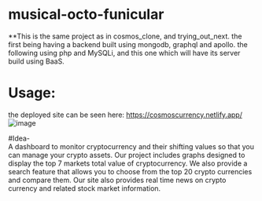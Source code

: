 # musical-octo-funicular
**This is the same project as in cosmos_clone, and trying_out_next. the first being having a backend built using mongodb, graphql and apollo. the following using php and MySQLi, and this one which will have its server build using BaaS.


# Usage:
the deployed site can be seen here:
https://cosmoscurrency.netlify.app/
![image](https://user-images.githubusercontent.com/88867653/154384070-544e6dc0-8257-424a-b20d-483ec1fae3bc.png)







#Idea-  
A dashboard to monitor cryptocurrency and their shifting values so that you can manage your crypto assets. Our project includes graphs designed to display the top 7 markets total value of cryptocurrency. We also provide a search feature that allows you to choose from the top 20 crypto currencies and compare them. Our site also provides real time news on crypto currency and related stock market information.
